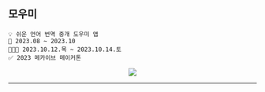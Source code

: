 ## 모우미
```
💡 쉬운 언어 번역 중개 도우미 앱
📆 2023.08 ~ 2023.10
👩🏻‍💻 2023.10.12.목 ~ 2023.10.14.토
✅ 2023 메카이브 메이커톤
```

<div align="center">
  <a href="https://hits.seeyoufarm.com"><img src="https://hits.seeyoufarm.com/api/count/incr/badge.svg?url=https%3A%2F%2Fgithub.com%2FMakive-moumi%2FMoumi_RN&count_bg=%236CE0C8&title_bg=%23159A7F&icon=staffbase.svg&icon_color=%23E9F6F2&title=%EB%AA%A8%EC%9A%B0%EB%AF%B8+React+Native&edge_flat=false"/></a>
</div>

---
